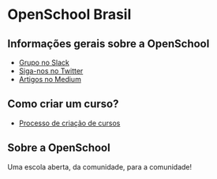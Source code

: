 # OpenSchool Brasil

## Informações gerais sobre a OpenSchool

- [Grupo no Slack](https://join.slack.com/t/openschoolbr/shared_invite/MjIyODQxMzI3MzM0LTE1MDE3OTIwMjktNDQwMWUxNmYwZQ)
- [Siga-nos no Twitter](https://twitter.com/openschoolbr)
- [Artigos no Medium](https://medium.com/openschoolbr)

## Como criar um curso?

- [Processo de criação de cursos](criacao_de_cursos.md)

## Sobre a OpenSchool

Uma escola aberta, da comunidade, para a comunidade!

